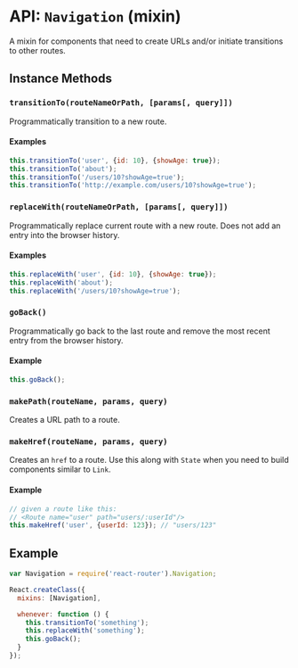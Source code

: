 API: `Navigation` (mixin)
==========================

A mixin for components that need to create URLs and/or initiate
transitions to other routes.

Instance Methods
----------------

### `transitionTo(routeNameOrPath, [params[, query]])`

Programmatically transition to a new route.

#### Examples

```js
this.transitionTo('user', {id: 10}, {showAge: true});
this.transitionTo('about');
this.transitionTo('/users/10?showAge=true');
this.transitionTo('http://example.com/users/10?showAge=true');
```

### `replaceWith(routeNameOrPath, [params[, query]])`

Programmatically replace current route with a new route. Does not add an
entry into the browser history.

#### Examples

```js
this.replaceWith('user', {id: 10}, {showAge: true});
this.replaceWith('about');
this.replaceWith('/users/10?showAge=true');
```

### `goBack()`

Programmatically go back to the last route and remove the most recent
entry from the browser history.

#### Example

```js
this.goBack();
```

### `makePath(routeName, params, query)`

Creates a URL path to a route.

### `makeHref(routeName, params, query)`

Creates an `href` to a route. Use this along with `State` when you
need to build components similar to `Link`.

#### Example

```js
// given a route like this:
// <Route name="user" path="users/:userId"/>
this.makeHref('user', {userId: 123}); // "users/123"
```

Example
-------

```js
var Navigation = require('react-router').Navigation;

React.createClass({
  mixins: [Navigation],

  whenever: function () {
    this.transitionTo('something');
    this.replaceWith('something');
    this.goBack();
  }
});
```

